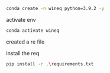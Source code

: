 ```bash
conda create -n wineq python=3.9.2 -y
```

activate env
```bash
conda activate wineq
```

created a re file

install the req
```bash
pip install -r .\requirements.txt
```